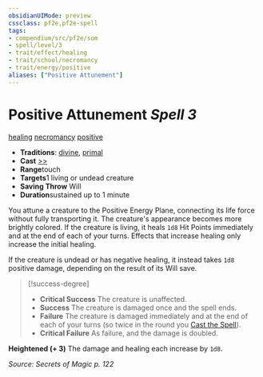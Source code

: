 ```yaml
---
obsidianUIMode: preview
cssclass: pf2e,pf2e-spell
tags:
- compendium/src/pf2e/som
- spell/level/3
- trait/effect/healing
- trait/school/necromancy
- trait/energy/positive
aliases: ["Positive Attunement"]
---
```

# Positive Attunement *Spell 3*   
[healing](healing.md)  [necromancy](necromancy.md)  [positive](positive.md)  

- **Traditions**: [divine](divine.md), [primal](primal.md)
- **Cast** [>>](chapter-9-playing-the-game.md#Actions "Two-Action") 
- **Range**touch
- **Targets**1 living or undead creature
- **Saving Throw** Will
- **Duration**sustained up to 1 minute

You attune a creature to the Positive Energy Plane, connecting its life force without fully transporting it. The creature's appearance becomes more brightly colored. If the creature is living, it heals `1d8` Hit Points immediately and at the end of each of your turns. Effects that increase healing only increase the initial healing.

If the creature is undead or has negative healing, it instead takes `1d8` positive damage, depending on the result of its Will save.

> [!success-degree] 
> - **Critical Success** The creature is unaffected.
> - **Success** The creature is damaged once and the spell ends.
> - **Failure** The creature is damaged immediately and at the end of each of your turns (so twice in the round you [Cast the Spell](cast-a-spell.md)).
> - **Critical Failure** As failure, and the damage is doubled.

**Heightened (+ 3)** The damage and healing each increase by `1d8`.

*Source: Secrets of Magic p. 122*